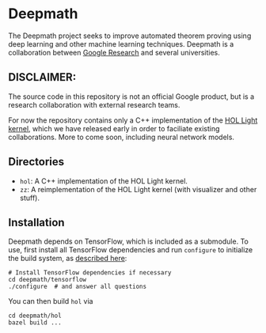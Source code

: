 # Deepmath

The Deepmath project seeks to improve automated theorem proving using deep
learning and other machine learning techniques.  Deepmath is a collaboration
between [Google Research](https://research.google.com) and several universities.

## DISCLAIMER:

The source code in this repository is not an official Google product, but
is a research collaboration with external research teams.

For now the repository contains only a C++ implementation of the [HOL Light
kernel](https://www.cl.cam.ac.uk/~jrh13/hol-light), which we have released
early in order to faciliate existing collaborations.  More to come soon,
including neural network models.

## Directories

* `hol`: A C++ implementation of the HOL Light kernel.
* `zz`: A reimplementation of the HOL Light kernel (with visualizer and other stuff).

## Installation

Deepmath depends on TensorFlow, which is included as a submodule.  To use,
first install all TensorFlow dependencies and run `configure` to initialize
the build system, as [described
here](https://github.com/tensorflow/tensorflow/blob/master/tensorflow/g3doc/get_started/os_setup.md#installing-from-sources):

    # Install TensorFlow dependencies if necessary
    cd deepmath/tensorflow
    ./configure  # and answer all questions

You can then build `hol` via

    cd deepmath/hol
    bazel build ...

